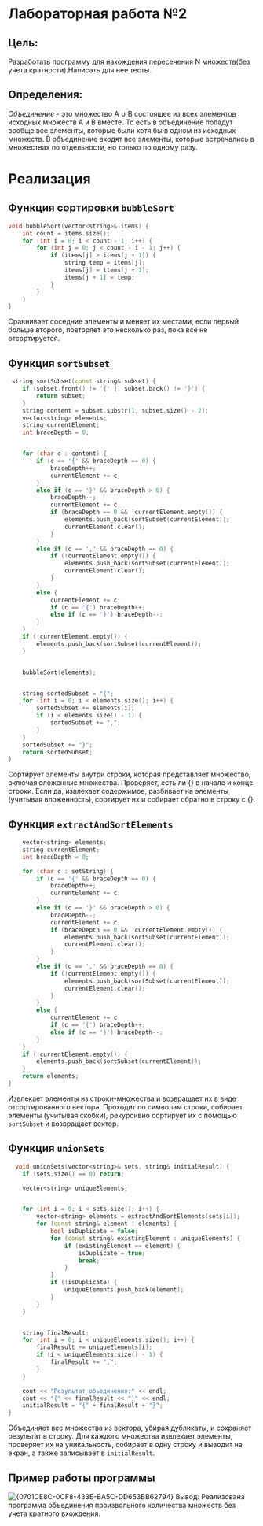 # Лабораторная работа №2
## Цель: 
Разработать программу для нахождения пересечения N множеств(без учета кратности).Написать для нее тесты.

## Определения:
_Объединение_ - это множество A ∪ B состоящее из всех элементов исходных множеств A и B вместе. То есть в объединение попадут вообще все элементы, которые были хотя бы в одном из исходных множеств. В объединение входят все элементы, которые встречались в множествах по отдельности, но только по одному разу.

# Реализация
## Функция сортировки  ```bubbleSort```
```c++
void bubbleSort(vector<string>& items) {
    int count = items.size();
    for (int i = 0; i < count - 1; i++) {
        for (int j = 0; j < count - i - 1; j++) {
            if (items[j] > items[j + 1]) {
                string temp = items[j];
                items[j] = items[j + 1];
                items[j + 1] = temp;
            }
        }
    }
}
```
Сравнивает соседние элементы и меняет их местами, если первый больше второго, повторяет это несколько раз, пока всё не отсортируется.
## Функция ```sortSubset```

```c++
 string sortSubset(const string& subset) {
    if (subset.front() != '{' || subset.back() != '}') {
        return subset;
    }
    string content = subset.substr(1, subset.size() - 2);
    vector<string> elements;
    string currentElement;
    int braceDepth = 0;


    for (char c : content) {
        if (c == '{' && braceDepth == 0) {
            braceDepth++;
            currentElement += c;
        }
        else if (c == '}' && braceDepth > 0) {
            braceDepth--;
            currentElement += c;
            if (braceDepth == 0 && !currentElement.empty()) {
                elements.push_back(sortSubset(currentElement));
                currentElement.clear();
            }
        }
        else if (c == ',' && braceDepth == 0) {
            if (!currentElement.empty()) {
                elements.push_back(sortSubset(currentElement));
                currentElement.clear();
            }
        }
        else {
            currentElement += c;
            if (c == '{') braceDepth++;
            else if (c == '}') braceDepth--;
        }
    }
    if (!currentElement.empty()) {
        elements.push_back(sortSubset(currentElement));
    }


    bubbleSort(elements);


    string sortedSubset = "{";
    for (int i = 0; i < elements.size(); i++) {
        sortedSubset += elements[i];
        if (i < elements.size() - 1) {
            sortedSubset += ",";
        }
    }
    sortedSubset += "}";
    return sortedSubset;
}
```

Сортирует элементы внутри строки, которая представляет множество, включая вложенные множества. Проверяет, есть ли {} в начале и конце строки. Если да, извлекает содержимое, разбивает на элементы (учитывая вложенность), сортирует их и собирает обратно в строку с {}.
## Функция ```extractAndSortElements```
```c++
    vector<string> elements;
    string currentElement;
    int braceDepth = 0;

    for (char c : setString) {
        if (c == '{' && braceDepth == 0) {
            braceDepth++;
            currentElement += c;
        }
        else if (c == '}' && braceDepth > 0) {
            braceDepth--;
            currentElement += c;
            if (braceDepth == 0 && !currentElement.empty()) {
                elements.push_back(sortSubset(currentElement));
                currentElement.clear();
            }
        }
        else if (c == ',' && braceDepth == 0) {
            if (!currentElement.empty()) {
                elements.push_back(sortSubset(currentElement));
                currentElement.clear();
            }
        }
        else {
            currentElement += c;
            if (c == '{') braceDepth++;
            else if (c == '}') braceDepth--;
        }
    }
    if (!currentElement.empty()) {
        elements.push_back(sortSubset(currentElement));
    }
    return elements;
}
```
Извлекает элементы из строки-множества и возвращает их в виде отсортированного вектора. Проходит по символам строки, собирает элементы (учитывая скобки), рекурсивно сортирует их с помощью ```sortSubset``` и возвращает вектор.

## Функция ```unionSets```

```c++
  void unionSets(vector<string>& sets, string& initialResult) {
    if (sets.size() == 0) return;

    vector<string> uniqueElements;


    for (int i = 0; i < sets.size(); i++) {
        vector<string> elements = extractAndSortElements(sets[i]);
        for (const string& element : elements) {
            bool isDuplicate = false;
            for (const string& existingElement : uniqueElements) {
                if (existingElement == element) {
                    isDuplicate = true;
                    break;
                }
            }
            if (!isDuplicate) {
                uniqueElements.push_back(element);
            }
        }
    }


    string finalResult;
    for (int i = 0; i < uniqueElements.size(); i++) {
        finalResult += uniqueElements[i];
        if (i < uniqueElements.size() - 1) {
            finalResult += ",";
        }
    }

    cout << "Результат объединения:" << endl;
    cout << "{" << finalResult << "}" << endl;
    initialResult = "{" + finalResult + "}";
}
```
Объединяет все множества из вектора, убирая дубликаты, и сохраняет результат в строку. Для каждого множества извлекает элементы, проверяет их на уникальность, собирает в одну строку и выводит на экран, а также записывает в ```initialResult```.
## Пример работы программы
![{0701CE8C-0CF8-433E-BA5C-DD653BB62794}](https://github.com/user-attachments/assets/37f84dc9-ac72-43b0-8d44-ac98c9d2e04c)
Вывод: Реализована программа объединения произвольного количества множеств без учета кратного вхождения.
